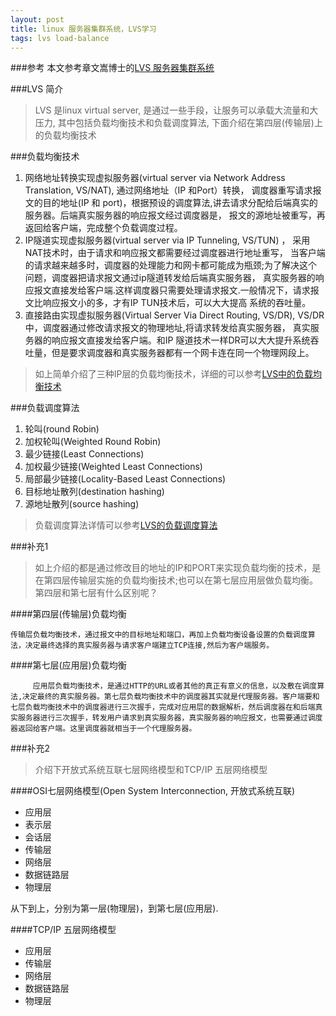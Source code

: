 ```yaml
---
layout: post
title: linux 服务器集群系统，LVS学习
tags: lvs load-balance
---
```


###参考
本文参考章文嵩博士的[LVS 服务器集群系统](http://www.linuxvirtualserver.org/zh/lvs1.html)

###LVS 简介
> LVS 是linux virtual server, 是通过一些手段，让服务可以承载大流量和大压力,  其中包括负载均衡技术和负载调度算法, 
> 下面介绍在第四层(传输层)上的负载均衡技术

###负载均衡技术
1. 网络地址转换实现虚拟服务器(virtual server via Network Address Translation, VS/NAT), 通过网络地址（IP 和Port）转换，
调度器重写请求报文的目的地址(IP 和 port)，根据预设的调度算法,讲去请求分配给后端真实的服务器。后端真实服务器的响应报文经过调度器是，
报文的源地址被重写，再返回给客户端，完成整个负载调度过程。
2. IP隧道实现虚拟服务器(virtual server via IP Tunneling, VS/TUN) ， 采用NAT技术时，由于请求和响应报文都需要经过调度器进行地址重写，
当客户端的请求越来越多时，调度器的处理能力和网卡都可能成为瓶颈;为了解决这个问题，调度器把请求报文通过ip隧道转发给后端真实服务器，
真实服务器的响应报文直接发给客户端.这样调度器只需要处理请求报文.一般情况下，请求报文比响应报文小的多，才有IP TUN技术后，可以大大提高
系统的吞吐量。
3. 直接路由实现虚拟服务器(Virtual Server Via Direct Routing, VS/DR), VS/DR 中，调度器通过修改请求报文的物理地址,将请求转发给真实服务器，
真实服务器的响应报文直接发给客户端。和IP 隧道技术一样DR可以大大提升系统吞吐量，但是要求调度器和真实服务器都有一个网卡连在同一个物理网段上。

> 如上简单介绍了三种IP层的负载均衡技术，详细的可以参考[LVS中的负载均衡技术](http://www.linuxvirtualserver.org/zh/lvs3.html)

###负载调度算法
1. 轮叫(round Robin)
2. 加权轮叫(Weighted Round Robin)
3. 最少链接(Least Connections)
4. 加权最少链接(Weighted Least Connections)
5. 局部最少链接(Locality-Based Least Connections)
6. 目标地址散列(destination hashing)
7. 源地址散列(source hashing)

> 负载调度算法详情可以参考[LVS的负载调度算法](http://www.linuxvirtualserver.org/zh/lvs4.html)

###补充1
> 如上介绍的都是通过修改目的地址的IP和PORT来实现负载均衡的技术，是在第四层传输层实施的负载均衡技术;也可以在第七层应用层做负载均衡。
> 第四层和第七层有什么区别呢？

####第四层(传输层)负载均衡
```
传输层负载均衡技术，通过报文中的目标地址和端口，再加上负载均衡设备设置的负载调度算法，决定最终选择的真实服务器与请求客户端建立TCP连接,然后为客户端服务。
```


####第七层(应用层)负载均衡
```
     应用层负载均衡技术，是通过HTTP的URL或者其他的真正有意义的信息，以及敷在调度算法,决定最终的真实服务器。第七层负载均衡技术中的调度器其实就是代理服务器。客户端要和七层负载均衡技术中的调度器进行三次握手，完成对应用层的数据解析，然后调度器在和后端真实服务器进行三次握手，转发用户请求到真实服务器，真实服务器的响应报文，也需要通过调度器返回给客户端。这里调度器就相当于一个代理服务器。
```

###补充2
> 介绍下开放式系统互联七层网络模型和TCP/IP 五层网络模型

####OSI七层网络模型(Open System Interconnection, 开放式系统互联)

* 应用层
* 表示层
* 会话层
* 传输层
* 网络层
* 数据链路层
* 物理层

从下到上，分别为第一层(物理层)，到第七层(应用层). 

####TCP/IP 五层网络模型
* 应用层
* 传输层
* 网络层
* 数据链路层
* 物理层



